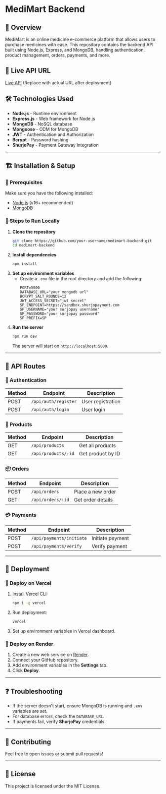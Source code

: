 # MediMart Backend

## 📌 Overview
MediMart is an online medicine e-commerce platform that allows users to purchase medicines with ease. This repository contains the backend API built using Node.js, Express, and MongoDB, handling authentication, product management, orders, payments, and more.

## 🚀 Live API URL
[Live API](#) (Replace with actual URL after deployment)

## 🛠️ Technologies Used
- **Node.js** - Runtime environment
- **Express.js** - Web framework for Node.js
- **MongoDB** - NoSQL database
- **Mongoose** - ODM for MongoDB
- **JWT** - Authentication and Authorization
- **Bcrypt** - Password hashing
- **ShurjoPay** - Payment Gateway Integration

---

## 🏗️ Installation & Setup

### 📌 Prerequisites
Make sure you have the following installed:
- [Node.js](https://nodejs.org/en/download/) (v16+ recommended)
- [MongoDB](https://www.mongodb.com/try/download/community)

### 🔧 Steps to Run Locally
1. **Clone the repository**
   ```sh
   git clone https://github.com/your-username/medimart-backend.git
   cd medimart-backend
   ```
2. **Install dependencies**
   ```sh
   npm install
   ```
3. **Set up environment variables**
   - Create a `.env` file in the root directory and add the following:
     ```env
     PORT=5000
     DATABASE_URL="your mongodb url"
     BCRYPT_SALT_ROUNDS=12
     JWT_ACCESS_SECRET="jwt secret"
     SP_ENDPOINT=https://sandbox.shurjopayment.com
     SP_USERNAME="your surjopay username"
     SP_PASSWORD="your surjopay password"
     SP_PREFIX=SP
     ```
4. **Run the server**
   ```sh
   npm run dev
   ```
   The server will start on `http://localhost:5000`.

---

## 🔀 API Routes

### 👤 Authentication
| Method | Endpoint       | Description          |
|--------|--------------|----------------------|
| POST   | `/api/auth/register` | User registration |
| POST   | `/api/auth/login` | User login |

### 🏥 Products
| Method | Endpoint        | Description            |
|--------|----------------|------------------------|
| GET    | `/api/products` | Get all products      |
| GET    | `/api/products/:id` | Get product by ID |

### 📦 Orders
| Method | Endpoint       | Description             |
|--------|--------------|-------------------------|
| POST   | `/api/orders` | Place a new order |
| GET    | `/api/orders/:id` | Get order details |

### 💳 Payments
| Method | Endpoint       | Description             |
|--------|--------------|-------------------------|
| POST   | `/api/payments/initiate` | Initiate payment |
| POST   | `/api/payments/verify` | Verify payment |

---

## 🚀 Deployment

### 📌 Deploy on Vercel
1. Install Vercel CLI:
   ```sh
   npm i -g vercel
   ```
2. Run deployment:
   ```sh
   vercel
   ```
3. Set up environment variables in Vercel dashboard.

### 📌 Deploy on Render
1. Create a new web service on [Render](https://render.com/).
2. Connect your GitHub repository.
3. Add environment variables in the **Settings** tab.
4. Click **Deploy**.

---

## ❓ Troubleshooting
- If the server doesn't start, ensure MongoDB is running and `.env` variables are set.
- For database errors, check the `DATABASE_URL`.
- If payments fail, verify **ShurjoPay** credentials.

---

## 🤝 Contributing
Feel free to open issues or submit pull requests!

---

## 📜 License
This project is licensed under the MIT License.

